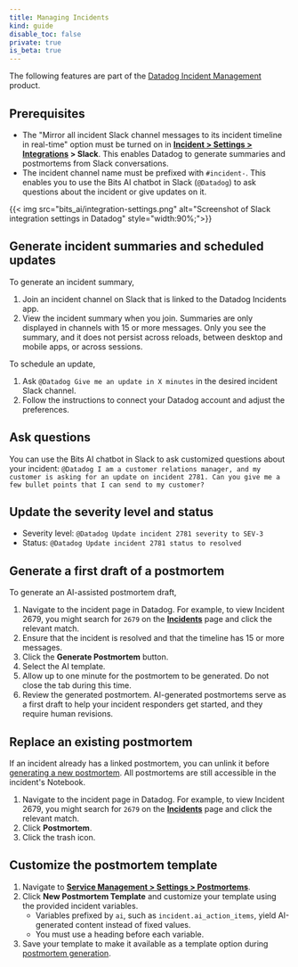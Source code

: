 ```yaml
---
title: Managing Incidents
kind: guide
disable_toc: false
private: true
is_beta: true
---
```


<div class="alert alert-warning">The following features are part of the <a href="https://www.datadoghq.com/product/incident-management/">Datadog Incident Management</a> product.</div>

## Prerequisites

- The "Mirror all incident Slack channel messages to its incident timeline in real-time" option must be turned on in **[Incident > Settings > Integrations][3] > Slack**. This enables Datadog to generate summaries and postmortems from Slack conversations.
- The incident channel name must be prefixed with `#incident-`. This enables you to use the Bits AI chatbot in Slack (`@Datadog`) to ask questions about the incident or give updates on it.

{{< img src="bits_ai/integration-settings.png" alt="Screenshot of Slack integration settings in Datadog" style="width:90%;">}}

## Generate incident summaries and scheduled updates

To generate an incident summary,
1. Join an incident channel on Slack that is linked to the Datadog Incidents app.
1. View the incident summary when you join. Summaries are only displayed in channels with 15 or more messages. Only you see the summary, and it does not persist across reloads, between desktop and mobile apps, or across sessions.

To schedule an update,
1. Ask `@Datadog Give me an update in X minutes` in the desired incident Slack channel.
1. Follow the instructions to connect your Datadog account and adjust the preferences.

## Ask questions

You can use the Bits AI chatbot in Slack to ask customized questions about your incident: `@Datadog I am a customer relations manager, and my customer is asking for an update on incident 2781. Can you give me a few bullet points that I can send to my customer?`

## Update the severity level and status

- Severity level: `@Datadog Update incident 2781 severity to SEV-3`
- Status: `@Datadog Update incident 2781 status to resolved`

## Generate a first draft of a postmortem

To generate an AI-assisted postmortem draft,

1. Navigate to the incident page in Datadog. For example, to view Incident 2679, you might search for `2679` on the [**Incidents**][2] page and click the relevant match.
1. Ensure that the incident is resolved and that the timeline has 15 or more messages.
1. Click the **Generate Postmortem** button.
1. Select the AI template.
1. Allow up to one minute for the postmortem to be generated. Do not close the tab during this time.
1. Review the generated postmortem. AI-generated postmortems serve as a first draft to help your incident responders get started, and they require human revisions.

## Replace an existing postmortem

If an incident already has a linked postmortem, you can unlink it before [generating a new postmortem](#generate-a-first-draft-of-a-postmortem). All postmortems are still accessible in the incident's Notebook.

1. Navigate to the incident page in Datadog. For example, to view Incident 2679, you might search for `2679` on the [**Incidents**][2] page and click the relevant match.
1. Click **Postmortem**.
1. Click the trash icon.

## Customize the postmortem template

1. Navigate to [**Service Management > Settings > Postmortems**][1].
1. Click **New Postmortem Template** and customize your template using the provided incident variables.  
    - Variables prefixed by `ai`, such as `incident.ai_action_items`, yield AI-generated content instead of fixed values.
    - You must use a heading before each variable.
1. Save your template to make it available as a template option during [postmortem generation](#generate-a-first-draft-of-a-postmortem).

[1]: https://app.datadoghq.com/incidents/settings#Postmortems
[2]: https://app.datadoghq.com/incidents
[3]: https://app.datadoghq.com/incidents/settings#Integrations